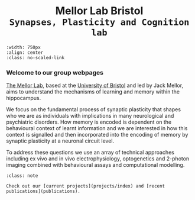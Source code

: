 # <center> Mellor Lab Bristol <br> `Synapses, Plasticity and Cognition lab`</center> 

```{image} img/lab_photo_2023.png
:width: 750px
:align: center
:class: no-scaled-link
```

### Welcome to our group webpages

[The Mellor Lab](our-team/current-members), based at the [University of Bristol](https://www.bristol.ac.uk/phys-pharm-neuro/) and led by Jack Mellor, aims to understand the mechanisms of learning and memory within the hippocampus. 

We focus on the fundamental process of synaptic plasticity that shapes who we are as individuals with implications in many neurological and psychiatric disorders. 
How memory is encoded is dependent on the behavioural context of learnt information and we are interested in how this context is signalled and then incorporated into the encoding of memory by synaptic plasticity at a neuronal circuit level. 

To address these questions we use an array of technical approaches including ex vivo and in vivo electrophysiology, optogenetics and 2-photon imaging combined with behavioural assays and computational modelling.

```{admonition} Find out more 
:class: note

Check out our [current projects](projects/index) and [recent publications](publications).


```


&nbsp;

&nbsp;

